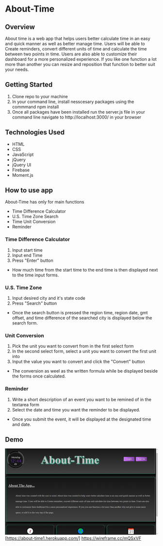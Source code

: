 # About-Time

## Overview
About time is a web app that helps users better calculate time in an easy and quick manner as well as better manage time. Users will be able to Create reminders, convert different units of time and calculate the time between two points in time. Users are also able to customize their dashboard for a more personalized experience. If you like one function a lot more than another you can resize and reposition that function to better suit your needs.

## Getting Started
1. Clone repo to your machine
2. In your command line, install nesscesary packages using the commmand npm install
3. Once all packages have been installed run the server.js file in your command line navigate to http://localhost:3000/ in your browser


## Technologies Used
- HTML
- CSS
- JavaScript
- jQuery
- jQuery UI
- Firebase
- Moment.js


## How to use app
About-Time has only for main functions
- Time Difference Calculator
- U.S. Time Zone Search
- Time Unit Conversion
- Reminder

### Time Difference Calculator
1. Input start time 
2. Input end Time
3. Press "Enter" button

- How much time from the start time to the end time is then displayed next to the time input forms.

### U.S. Time Zone 
1. Input desired city and it's state code
2. Press "Search" button

- Once the search button is pressed the region time, region date, gmt offset, and time difference of the searched city is displayed below the search form.

### Unit Conversion
1. Pick the unit you want to convert from in the first select form
2. In the second select form, select a unit you want to convert the first unit into
3. Input the value you want to convert and click the "Convert" button

- The conversion as weel as the written formula while be displayed beside the forms once calculated.

### Reminder
1. Write a short description of an event you want to be remined of in the textarea form
2. Select the date and time you want the reminder to be displayed.

- Once you submit the event, it will be displayed at the designated time and date.

## Demo
![Alt text](/images/about-time.png?raw=true "Optional Title")
[https://about-time1.herokuapp.com/]
https://wireframe.cc/mQSxVF

